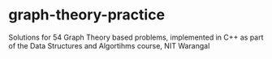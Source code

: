 # graph-theory-practice
Solutions for 54 Graph Theory based problems, implemented in C++ as part of the Data Structures and Algortihms course, NIT Warangal
